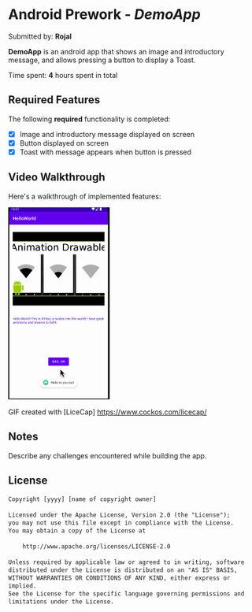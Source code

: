 # Android Prework - *DemoApp*

Submitted by: **Rojal**

**DemoApp** is an android app that shows an image and introductory message, and allows pressing a button to display a Toast. 

Time spent: **4** hours spent in total

## Required Features

The following **required** functionality is completed:

* [X] Image and introductory message displayed on screen
* [X] Button displayed on screen
* [X] Toast with message appears when button is pressed 

## Video Walkthrough

Here's a walkthrough of implemented features:

<img src='Walkthrough.gif' title='Video Walkthrough' width='' alt='Video Walkthrough' />

<!-- Replace this with whatever GIF tool you used! -->
GIF created with [LiceCap] https://www.cockos.com/licecap/
<!-- Recommended tools:
[Kap](https://getkap.co/) for macOS
[ScreenToGif](https://www.screentogif.com/) for Windows
[peek](https://github.com/phw/peek) for Linux. -->

## Notes

Describe any challenges encountered while building the app.

## License

    Copyright [yyyy] [name of copyright owner]

    Licensed under the Apache License, Version 2.0 (the "License");
    you may not use this file except in compliance with the License.
    You may obtain a copy of the License at

        http://www.apache.org/licenses/LICENSE-2.0

    Unless required by applicable law or agreed to in writing, software
    distributed under the License is distributed on an "AS IS" BASIS,
    WITHOUT WARRANTIES OR CONDITIONS OF ANY KIND, either express or implied.
    See the License for the specific language governing permissions and
    limitations under the License.
